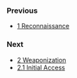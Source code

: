 ### Previous

- [1 Reconnaissance](https://github.com/0xsyr0/Red-Team-Playbooks/blob/master/1-Reconnaissance/1-Reconnaissance.md)

### Next

- [2 Weaponization](https://github.com/0xsyr0/Red-Team-Playbooks/blob/master/2-Weaponization/2-Weaponization.md)
- [2.1 Initial Access](https://github.com/0xsyr0/Red-Team-Playbooks/blob/master/2-Weaponization/2.1-Initial-Access.md)
